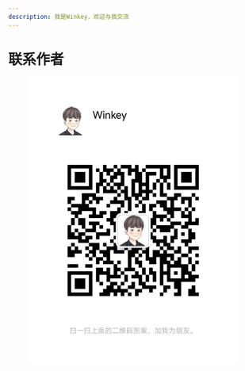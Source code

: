 ```yaml
---
description: 我是Winkey，欢迎与我交流
---
```


# 联系作者

<figure><img src=".gitbook/assets/c65a01bf48c8e5e152478e7eaf278a4.jpg" alt=""><figcaption></figcaption></figure>
